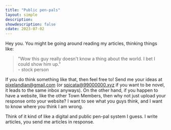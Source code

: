 ```yaml
---
title: "Public pen-pals"
layout: simple
description: 
showdescription: false
cdate: 2023-07-02
---
```


Hey you. You might be going around reading my articles, thinking things like: 

> "Wow this guy really doesn't know a thing about the world. I bet I could show him up."  
> \- stock person

If you do think something like that, then feel free to! Send me your ideas at [pixelandian@gmail.com](mailto:pixelandian@gmail.com) (or [spicata@99000000.xyz](mailto:spicata@99000000.xyz) if you want to be novel, it leads to the same inbox anyways). On the other hand, if you happen to have a website, like the other Town Members, then why not just upload your response onto your website? I want to see what you guys think, and I want to know where you think I am wrong. 

Think of it kind of like a digital and public pen-pal system I guess. I write articles, you send me articles in response.

